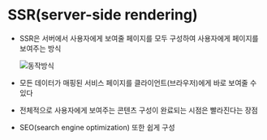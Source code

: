 # SSR(server-side rendering)

- SSR은 서버에서 사용자에게 보여줄 페이지를 모두 구성하여 사용자에게 페이지를 보여주는 방식
  <br />

  ![동작방식](https://d2.naver.com/content/images/2020/06/ssr.png)
  </br>

- 모든 데이터가 매핑된 서비스 페이지를 클라이언트(브라우저)에게 바로 보여줄 수 있다
- 전체적으로 사용자에게 보여주는 콘텐츠 구성이 완료되는 시점은 빨라진다는 장점
- SEO(search engine optimization) 또한 쉽게 구성

<br />
